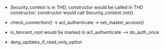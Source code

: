* Security_context is in THD, constructor would be called in THD constructor;
  constructor would call Security_context::init()

* check_connection() -> acl_authenticate -> set_master_access()

* is_tencent_root would be marked in acl_authenticate --> do_auth_once

* deny_updates_if_read_only_option
